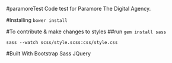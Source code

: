 #paramoreTest
Code test for Paramore The Digital Agency.

#Installing 
```bower install``` 

#To contribute & make changes to styles
##run 
```gem install sass```

```sass --watch scss/style.scss:css/style.css```

#Built With 
Bootstrap 
Sass
JQuery
